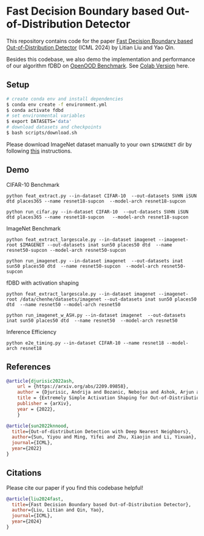 # Fast Decision Boundary based Out-of-Distribution Detector

This repository contains code for the paper [Fast Decision Boundary based Out-of-Distribution Detector](https://arxiv.org/abs/2312.11536) (ICML 2024) by Litian Liu and Yao Qin.

Besides this codebase, we also demo the implementation and performance of our algorithm fDBD on [OpenOOD Benchmark](https://github.com/Jingkang50/OpenOOD/tree/main). See [Colab Version](https://colab.research.google.com/drive/1ebGFVrLZJ2HpO5R-VTkhG2akK3oqsOxK?usp=sharing) here.  

## Setup

```bash
# create conda env and install dependencies
$ conda env create -f environment.yml
$ conda activate fdbd
# set environmental variables
$ export DATASETS='data'
# download datasets and checkpoints
$ bash scripts/download.sh
```
Please download ImageNet dataset manually to your own `$IMAGENET` dir by following [this](https://gist.github.com/bonlime/4e0d236cf98cd5b15d977dfa03a63643) instructions.

## Demo

CIFAR-10 Benchmark
```
python feat_extract.py --in-dataset CIFAR-10  --out-datasets SVHN iSUN dtd places365 --name resnet18-supcon  --model-arch resnet18-supcon

python run_cifar.py --in-dataset CIFAR-10  --out-datasets SVHN iSUN dtd places365 --name resnet18-supcon   --model-arch resnet18-supcon 
```

ImageNet Benchmark
```
python feat_extract_largescale.py --in-dataset imagenet --imagenet-root $IMAGENET --out-datasets inat sun50 places50 dtd  --name resnet50-supcon --model-arch resnet50-supcon

python run_imagenet.py --in-dataset imagenet  --out-datasets inat sun50 places50 dtd  --name resnet50-supcon  --model-arch resnet50-supcon
```

fDBD with activation shaping
```
python feat_extract_largescale.py --in-dataset imagenet --imagenet-root /data/chenhe/datasets/imagenet --out-datasets inat sun50 places50 dtd  --name resnet50 --model-arch resnet50

python run_imagenet_w_ASH.py --in-dataset imagenet  --out-datasets inat sun50 places50 dtd  --name resnet50  --model-arch resnet50
```

Inference Efficiency
```
python e2e_timing.py --in-dataset CIFAR-10 --name resnet18 --model-arch resnet18
```

## References

```bibtex
@article{djurisic2022ash,
    url = {https://arxiv.org/abs/2209.09858},
    author = {Djurisic, Andrija and Bozanic, Nebojsa and Ashok, Arjun and Liu, Rosanne},
    title = {Extremely Simple Activation Shaping for Out-of-Distribution Detection},
    publisher = {arXiv},
    year = {2022},
    }
```

```bibtex
@article{sun2022knnood,
  title={Out-of-distribution Detection with Deep Nearest Neighbors},
  author={Sun, Yiyou and Ming, Yifei and Zhu, Xiaojin and Li, Yixuan},
  journal={ICML},
  year={2022}
}
```
      
## Citations

Please cite our paper if you find this codebase helpful! 

```bibtex
@article{liu2024fast,
  title={Fast Decision Boundary based Out-of-Distribution Detector},
  author={Liu, Litian and Qin, Yao},
  journal={ICML},
  year={2024}
}
```
